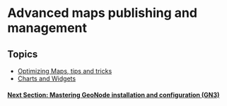 # Advanced maps publishing and management

## Topics

   - [Optimizing Maps, tips and tricks](ADV_MAPS_PUB/OPTIMIZE_MAPS.md)
   - [Charts and Widgets](ADV_MAPS_PUB/MAPS_CHARTS_WIDGETS.md)

#### [Next Section: Mastering GeoNode installation and configuration (GN3)](../GN3)
